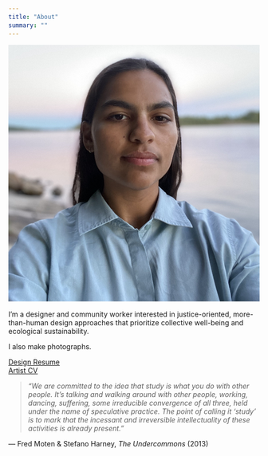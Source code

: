 ```yaml
---
title: "About"
summary: ""
---
```


![Portrait of Nadia](/images/nadia-profile.jpg)

I’m a designer and community worker interested in justice-oriented, more-than-human design approaches that prioritize collective well-being and ecological sustainability.

I also make photographs.


[Design Resume](/pdfs/design_resume.pdf)  
[Artist CV](/pdfs/ArtistCV-NadiaMariyanSmith.pdf)


> *“We are committed to the idea that study is what you do with other people. It’s talking and walking around with other people, working, dancing, suffering, some irreducible convergence of all three, held under the name of speculative practice. The point of calling it ‘study’ is to mark that the incessant and irreversible intellectuality of these activities is already present.”*

— Fred Moten & Stefano Harney, *The Undercommons* (2013)
